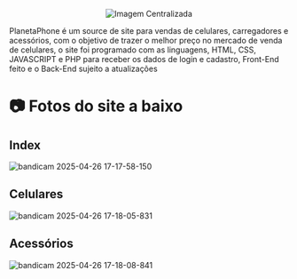 <p align="center">
  <img src="https://files.catbox.moe/npqu9g.png" alt="Imagem Centralizada">
</p>

PlanetaPhone é um source  de site para vendas de celulares, carregadores e acessórios, com o objetivo de trazer o melhor preço no mercado de venda de celulares, o site  foi programado com as linguagens, HTML, CSS, JAVASCRIPT e PHP para receber os dados de login e cadastro, Front-End feito e o Back-End sujeito a atualizações

# 📷 Fotos do site a baixo

## Index
![bandicam 2025-04-26 17-17-58-150](https://github.com/user-attachments/assets/e07065d0-58aa-4a8e-a037-f3a5d1846b41)

## Celulares

![bandicam 2025-04-26 17-18-05-831](https://github.com/user-attachments/assets/2be6c2e2-3760-4141-8a20-732968d5d4d5)

## Acessórios
![bandicam 2025-04-26 17-18-08-841](https://github.com/user-attachments/assets/cc87f268-92d4-4006-bf3a-c20c9081ae60)
